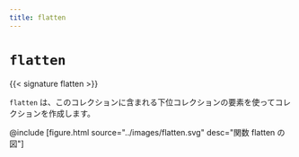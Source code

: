 ```yaml
---
title: flatten
---
```


# `flatten`

{{< signature flatten >}}

`flatten` は、このコレクションに含まれる下位コレクションの要素を使ってコレクションを作成します。

@include [figure.html source="../images/flatten.svg" desc="関数 flatten の図"]

